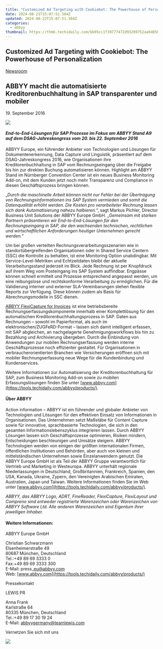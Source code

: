 ```yaml
---
title: "Customized Ad Targeting with Cookiebot: The Powerhouse of Personalization"
date: 2024-08-21T15:07:51.504Z
updated: 2024-08-22T15:07:51.504Z
categories:
  - abbyy
thumbnail: https://thmb.techidaily.com/bb05cc1f39777472d93269752aa648567cff43de237a4feeb628da33c12d9648.jpg
---
```


## Customized Ad Targeting with Cookiebot: The Powerhouse of Personalization

[Newsroom](https://tools.techidaily.com/abbyy/products/)

## ABBYY macht die automatisierte Kreditorenbuchhaltung in SAP transparenter und mobiler

19\. September 2016

![](https://content.abbyy.com/-/media/project/abbyy/abbyy/branchtemplates/shutterstock_1272462163_1296-x-729.jpg?h=729&iar=0&w=1296)

#### _End-to-End-Lösungen für SAP Prozesse im Fokus am ABBYY Stand A9 auf dem DSAG-Jahreskongress vom 20\. bis 22\. September 2016_ 

ABBYY Europe, ein führender Anbieter von Technologien und Lösungen für Dokumentenerkennung, Data Capture und Linguistik, präsentiert auf dem DSAG-Jahreskongress 2016, wie Organisationen ihre Kreditorenbuchhaltung in SAP vom Rechnungseingang über die Freigabe bis hin zur direkten Buchung automatisieren können. Highlight am ABBYY Stand im Nürnberger Convention Center ist ein neues Business Monitoring Add-on, mit dem Kunden jetzt noch mehr Transparenz und Compliance in diesen Geschäftsprozess bringen können.  
  
„_Durch die maschinelle Arbeit können nicht nur Fehler bei der Übertragung von Rechnungsinformationen ins SAP System vermieden und somit die Datenqualität erhöht werden. Die Kosten pro verarbeiteter Rechnung lassen sich dank Automatisierung nahezu halbieren._“, sagt Markus Pichler, Director Business Unit Solutions der ABBYY Europe GmbH. „_Gemeinsam mit starken Partnern präsentieren wir End-to-End-Lösungen für den Rechnungseingang in SAP, die den wachsenden technischen, rechtlichen und wirtschaftlichen Anforderungen heutiger Unternehmen gerecht werden._“  
  
Um bei großen verteilten Rechnungsverarbeitungsszenarien wie in standortübergreifenden Organisationen oder in Shared Service Centern (SSC) die Kontrolle zu behalten, ist eine Monitoring Option unabdingbar. Mit Service-Level-Metriken und Echtzeitdaten bleibt der aktuelle Verarbeitungsstand jederzeit im Blick. Jede Rechnung ist per Knopfdruck auf ihrem Weg vom Posteingang ins SAP System auffindbar. Engpässe können schnell ermittelt und Prozesse entsprechend angepasst werden, um eine reibungslose und rechtskonforme Verarbeitung zu ermöglichen. Für die Validierung interner und externer SLA-Vereinbarungen stehen flexible Reports zur Verfügung. Diese können zudem als Basis für Abrechnungsmodelle in SSC dienen.  
  
[ABBYY FlexiCapture for Invoices](https://tools.techidaily.com/abbyy/products/) ist eine betriebsbereite Rechnungserfassungskomponente innerhalb einer Komplettlösung für den automatischen Kreditorenbuchhaltungsprozess in SAP. Daten aus Rechnungen – sowohl im Papierformat, als auch im elektronischen/ZUGFeRD-Format – lassen sich damit intelligent erfassen, mit SAP abgleichen, an nachgelagerte Genehmigungsworkflows bis hin zu Bezahlung und Archivierung übergeben. Durch die Einbindung von Anwendungen zur mobilen Rechnungserfassung werden interne Geschäftsprozesse noch effizienter gestaltet. Für Organisationen in verbraucherorientierten Branchen wie Versicherungen eröffnen sich mit mobiler Rechnungserfassung neue Wege für die Kundenbindung und Kundenservices.  
  
Weitere Informationen zur Automatisierung der Kreditorenbuchhaltung für SAP, zum Business Monitoring Add-on sowie zu mobilen Erfassungslösungen finden Sie unter [www.abbyy.com](https://tools.techidaily.com/abbyy/products/).

#### Über ABBYY

Action information – ABBYY ist ein führender und globaler Anbieter von Technologien und Lösungen für den effektiven Einsatz von Informationen in Organisationen. Das Unternehmen setzt Maßstäbe für Content Capture sowie für innovative, sprachbasierte Technologien, die sich in den gesamten Informationslebenszyklus integrieren lassen. Durch ABBYY Lösungen lassen sich Geschäftsprozesse optimieren, Risiken mindern, Entscheidungen beschleunigen und Umsätze steigern. ABBYY Technologien werden von einigen der größten internationalen Firmen, öffentlichen Institutionen und Behörden, aber auch von kleinen und mittelständischen Unternehmen sowie Einzelanwendern genutzt. Die ABBYY Europe GmbH ist als Teil der ABBYY Gruppe verantwortlich für Vertrieb und Marketing in Westeuropa. ABBYY unterhält regionale Niederlassungen in Deutschland, Großbritannien, Frankreich, Spanien, den USA, Kanada, Ukraine, Zypern, den Vereinigten Arabischen Emiraten, Australien, Japan und Taiwan. Weitere Informationen finden Sie im Web unter [www.abbyy.com](https://tools.techidaily.com/abbyy/products/).

_ABBYY, das ABBYY Logo, ADRT, FineReader, FlexiCapture, FlexiLayout und Compreno sind entweder registrierte Warenzeichen oder Warenzeichen von ABBYY Software Ltd. Alle anderen Warenzeichen sind Eigentum ihrer jeweiligen Inhaber._

#### Weitere Informationen:

ABBYY Europe GmbH

Christian Schwarzmann  
Elsenheimerstraße 49   
80687 München, Deutschland  
Tel.:+49 89 69 3333 0  
Fax:+49 89 69 3333 300  
E-Mail: press\_eu@abbyy.com  
Web: [www.abbyy.com](https://tools.techidaily.com/abbyy/products/)

Pressekontakt

LEWIS PR

Anna Frank  
Karlstraße 64  
80335 München, Deutschland  
Tel.:+49 89 17 30 19 24  
E-Mail: [abbyygermany@teamlewis.com](https://tools.techidaily.com/abbyy/products/)

  
Vernetzen Sie sich mit uns

<ins class="adsbygoogle"
     style="display:block"
     data-ad-format="autorelaxed"
     data-ad-client="ca-pub-7571918770474297"
     data-ad-slot="1223367746"></ins>



<ins class="adsbygoogle"
     style="display:block"
     data-ad-client="ca-pub-7571918770474297"
     data-ad-slot="8358498916"
     data-ad-format="auto"
     data-full-width-responsive="true"></ins>

<!-- affiliate ads begin -->
<a href="https://estore.macxdvd.com/order/checkout.php?PRODS=4526659&QTY=1&AFFILIATE=108875&CART=1"><img src="https://www.macxdvd.com/affiliate/new-banner/vcp-500x500.jpg" border="0"></a>
<!-- affiliate ads end -->